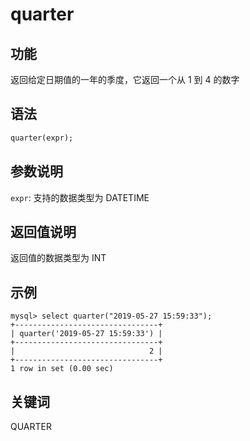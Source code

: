 # quarter

## 功能

返回给定日期值的一年的季度，它返回一个从 1 到 4 的数字

## 语法

```Haskell
quarter(expr);
```

## 参数说明

`expr`: 支持的数据类型为 DATETIME

## 返回值说明

返回值的数据类型为 INT

## 示例

```Plain Text
mysql> select quarter("2019-05-27 15:59:33");
+--------------------------------+
| quarter('2019-05-27 15:59:33') |
+--------------------------------+
|                              2 |
+--------------------------------+
1 row in set (0.00 sec)
```

## 关键词

QUARTER
